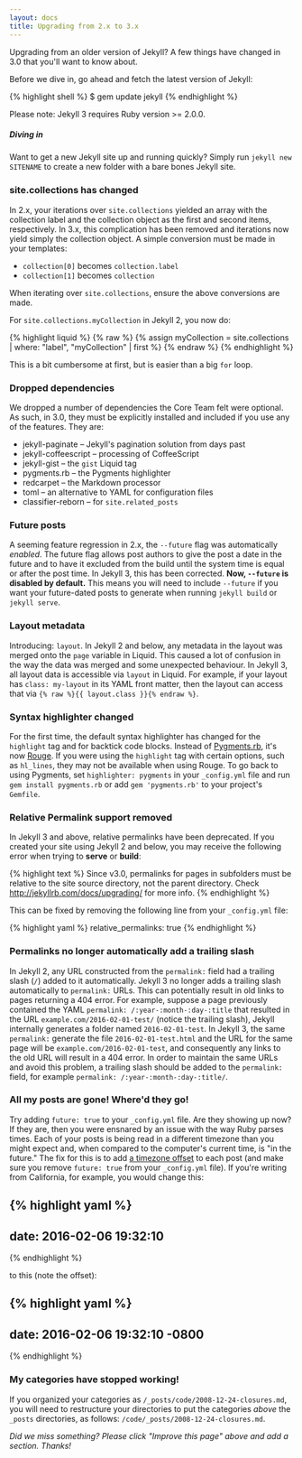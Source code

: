 ```yaml
---
layout: docs
title: Upgrading from 2.x to 3.x
---
```


Upgrading from an older version of Jekyll? A few things have changed in 3.0
that you'll want to know about.

Before we dive in, go ahead and fetch the latest version of Jekyll:

{% highlight shell %}
$ gem update jekyll
{% endhighlight %}

Please note: Jekyll 3 requires Ruby version >= 2.0.0.

<div class="note feature">
  <h5 markdown="1">Diving in</h5>
  <p markdown="1">Want to get a new Jekyll site up and running quickly? Simply
   run <code>jekyll new SITENAME</code> to create a new folder with a bare bones
   Jekyll site.</p>
</div>

### site.collections has changed

In 2.x, your iterations over `site.collections` yielded an array with the collection
label and the collection object as the first and second items, respectively. In 3.x,
this complication has been removed and iterations now yield simply the collection object.
A simple conversion must be made in your templates:

- `collection[0]` becomes `collection.label`
- `collection[1]` becomes `collection`

When iterating over `site.collections`, ensure the above conversions are made.

For `site.collections.myCollection` in Jekyll 2, you now do:

{% highlight liquid %}
{% raw %}
{% assign myCollection = site.collections | where: "label", "myCollection" | first %}
{% endraw %}
{% endhighlight %}

This is a bit cumbersome at first, but is easier than a big `for` loop.

### Dropped dependencies

We dropped a number of dependencies the Core Team felt were optional. As such, in 3.0, they must be explicitly installed and included if you use any of the features. They are:

- jekyll-paginate – Jekyll's pagination solution from days past
- jekyll-coffeescript – processing of CoffeeScript
- jekyll-gist – the `gist` Liquid tag
- pygments.rb – the Pygments highlighter
- redcarpet – the Markdown processor
- toml – an alternative to YAML for configuration files
- classifier-reborn – for `site.related_posts`

### Future posts

A seeming feature regression in 2.x, the `--future` flag was automatically _enabled_.
The future flag allows post authors to give the post a date in the future and to have
it excluded from the build until the system time is equal or after the post time.
In Jekyll 3, this has been corrected. **Now, `--future` is disabled by default.**
This means you will need to include `--future` if you want your future-dated posts to
generate when running `jekyll build` or `jekyll serve`.

### Layout metadata

Introducing: `layout`. In Jekyll 2 and below, any metadata in the layout was merged onto
the `page` variable in Liquid. This caused a lot of confusion in the way the data was
merged and some unexpected behaviour. In Jekyll 3, all layout data is accessible via `layout`
in Liquid. For example, if your layout has `class: my-layout` in its YAML front matter,
then the layout can access that via `{% raw %}{{ layout.class }}{% endraw %}`.

### Syntax highlighter changed

For the first time, the default syntax highlighter has changed for the
`highlight` tag and for backtick code blocks. Instead of [Pygments.rb](https://github.com/tmm1/pygments.rb),
it's now [Rouge](http://rouge.jneen.net/). If you were using the `highlight` tag with certain
options, such as `hl_lines`, they may not be available when using Rouge. To
go back to using Pygments, set `highlighter: pygments` in your
`_config.yml` file and run `gem install pygments.rb` or add
`gem 'pygments.rb'` to your project's `Gemfile`.

### Relative Permalink support removed

In Jekyll 3 and above, relative permalinks have been deprecated. If you
created your site using Jekyll 2 and below, you may receive the following
error when trying to **serve** or **build**:

{% highlight text %}
Since v3.0, permalinks for pages in subfolders must be relative to the site
source directory, not the parent directory. Check
http://jekyllrb.com/docs/upgrading/ for more info.
{% endhighlight %}

This can be fixed by removing the following line from your `_config.yml` file:

{% highlight yaml %}
relative_permalinks: true
{% endhighlight %}

### Permalinks no longer automatically add a trailing slash

In Jekyll 2, any URL constructed from the `permalink:` field had a trailing slash (`/`) added to it automatically.  Jekyll 3 no longer adds a trailing slash automatically to `permalink:` URLs. This can potentially result in old links to pages returning a 404 error. For example, suppose a page previously contained the YAML `permalink: /:year-:month-:day-:title` that resulted in the URL `example.com/2016-02-01-test/` (notice the trailing slash), Jekyll internally generates a folder named `2016-02-01-test`. In Jekyll 3, the same `permalink:` generate the file `2016-02-01-test.html` and the URL for the same page will be `example.com/2016-02-01-test`, and consequently any links to the old URL will result in a 404 error. In order to maintain the same URLs and avoid this problem, a trailing slash should be added to the `permalink:` field, for example `permalink: /:year-:month-:day-:title/`.

### All my posts are gone! Where'd they go!

Try adding `future: true` to your `_config.yml` file. Are they showing up now? If they are, then you were ensnared by an issue with the way Ruby parses times. Each of your posts is being read in a different timezone than you might expect and, when compared to the computer's current time, is "in the future." The fix for this is to add [a timezone offset](https://en.wikipedia.org/wiki/List_of_UTC_time_offsets) to each post (and make sure you remove `future: true` from your `_config.yml` file). If you're writing from California, for example, you would change this:

{% highlight yaml %}
---
date: 2016-02-06 19:32:10
---
{% endhighlight %}

to this (note the offset):

{% highlight yaml %}
---
date: 2016-02-06 19:32:10 -0800
---
{% endhighlight %}

### My categories have stopped working!

If you organized your categories as  `/_posts/code/2008-12-24-closures.md`, you will need to restructure your directories to put the categories _above_ the `_posts` directories, as follows: `/code/_posts/2008-12-24-closures.md`.

_Did we miss something? Please click "Improve this page" above and add a section. Thanks!_
